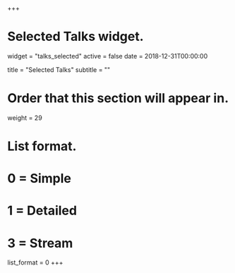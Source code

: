 +++
# Selected Talks widget.
widget = "talks_selected"
active = false
date = 2018-12-31T00:00:00

title = "Selected Talks"
subtitle = ""

# Order that this section will appear in.
weight = 29

# List format.
#   0 = Simple
#   1 = Detailed
#   3 = Stream
list_format = 0
+++
